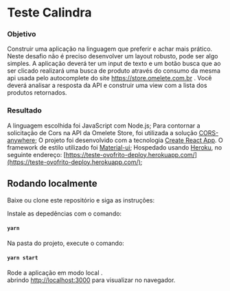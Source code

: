 # Teste Calindra

### Objetivo
Construir uma aplicação na linguagem que preferir e achar mais prático. Neste desafio não
é preciso desenvolver um layout robusto, pode ser algo simples. A aplicação deverá ter um input de
texto e um botão busca que ao ser clicado realizará uma busca de produto através do consumo da
mesma api usada pelo autocomplete do site https://store.omelete.com.br . Você deverá analisar a
resposta da API e construir uma view com a lista dos produtos retornados.

### Resultado

A linguagem escolhida foi JavaScript com Node.js;
Para contornar a solicitação de Cors na API da Omelete Store, foi utilizada a solução [CORS-anywhere](https://cors-anywhere.herokuapp.com/);
O projeto foi desenvolvido com a tecnologia [Create React App](https://github.com/facebook/create-react-app). 
O framework de estilo utilizado foi [Material-ui](https://material-ui.com/);
Hospedado usando [Heroku](www.heroku.com), no seguinte endereço: [https://teste-ovofrito-deploy.herokuapp.com/](https://teste-ovofrito-deploy.herokuapp.com/);



## Rodando localmente

Baixe ou clone este repositório e siga as instruções: 

Instale as depedências com o comando:
#### `yarn`
Na pasta do projeto, execute o comando: 

#### `yarn start`

Rode a aplicação em modo local .<br />
abrindo [http://localhost:3000](http://localhost:3000) para visualizar no navegador.
